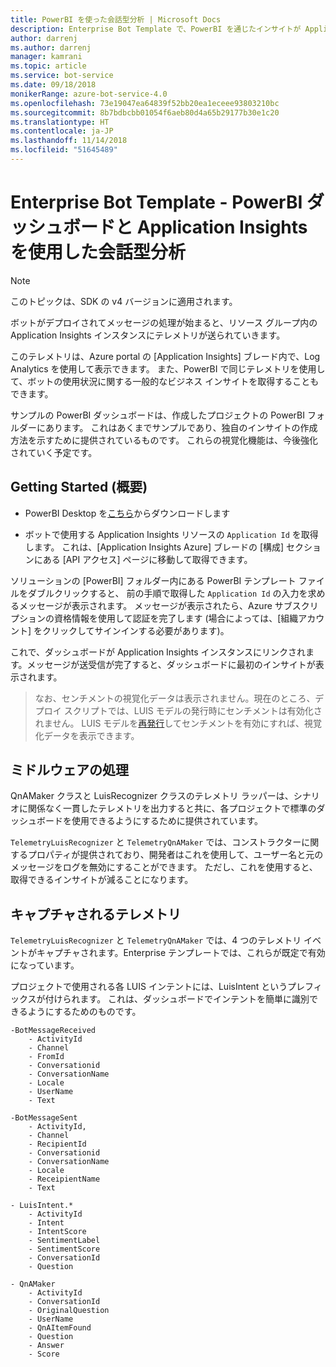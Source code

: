 ```yaml
---
title: PowerBI を使った会話型分析 | Microsoft Docs
description: Enterprise Bot Template で、PowerBI を通じたインサイトが Application Insights を使って有効化されるしくみついて説明します
author: darrenj
ms.author: darrenj
manager: kamrani
ms.topic: article
ms.service: bot-service
ms.date: 09/18/2018
monikerRange: azure-bot-service-4.0
ms.openlocfilehash: 73e19047ea64839f52bb20ea1eceee93803210bc
ms.sourcegitcommit: 8b7bdbcbb01054f6aeb80d4a65b29177b30e1c20
ms.translationtype: HT
ms.contentlocale: ja-JP
ms.lasthandoff: 11/14/2018
ms.locfileid: "51645489"
---
```

# <a name="enterprise-bot-template---conversational-analytics-using-powerbi-dashboard-and-application-insights"></a>Enterprise Bot Template - PowerBI ダッシュボードと Application Insights を使用した会話型分析

> [!NOTE]
> このトピックは、SDK の v4 バージョンに適用されます。 

ボットがデプロイされてメッセージの処理が始まると、リソース グループ内の Application Insights インスタンスにテレメトリが送られていきます。 

このテレメトリは、Azure portal の [Application Insights] ブレード内で、Log Analytics を使用して表示できます。 また、PowerBI で同じテレメトリを使用して、ボットの使用状況に関する一般的なビジネス インサイトを取得することもできます。

サンプルの PowerBI ダッシュボードは、作成したプロジェクトの PowerBI フォルダーにあります。 これはあくまでサンプルであり、独自のインサイトの作成方法を示すために提供されているものです。 これらの視覚化機能は、今後強化されていく予定です。 

## <a name="getting-started"></a>Getting Started (概要)

- PowerBI Desktop を[こちら](https://powerbi.microsoft.com/en-us/desktop/)からダウンロードします
 
- ボットで使用する Application Insights リソースの ```Application Id``` を取得します。 これは、[Application Insights Azure] ブレードの [構成] セクションにある [API アクセス] ページに移動して取得できます。

ソリューションの [PowerBI] フォルダー内にある PowerBI テンプレート ファイルをダブルクリックすると、 前の手順で取得した ```Application Id``` の入力を求めるメッセージが表示されます。 メッセージが表示されたら、Azure サブスクリプションの資格情報を使用して認証を完了します (場合によっては、[組織アカウント] をクリックしてサインインする必要があります)。

これで、ダッシュボードが Application Insights インスタンスにリンクされます。メッセージが送受信が完了すると、ダッシュボードに最初のインサイトが表示されます。

>なお、センチメントの視覚化データは表示されません。現在のところ、デプロイ スクリプトでは、LUIS モデルの発行時にセンチメントは有効化されません。 LUIS モデルを[再発行](https://docs.microsoft.com/en-us/azure/cognitive-services/luis/luis-how-to-publish-app)してセンチメントを有効にすれば、視覚化データを表示できます。

## <a name="middleware-processing"></a>ミドルウェアの処理

QnAMaker クラスと LuisRecognizer クラスのテレメトリ ラッパーは、シナリオに関係なく一貫したテレメトリを出力すると共に、各プロジェクトで標準のダッシュボードを使用できるようにするために提供されています。

```TelemetryLuisRecognizer``` と ```TelemetryQnAMaker``` では、コンストラクターに関するプロパティが提供されており、開発者はこれを使用して、ユーザー名と元のメッセージをログを無効にすることができます。 ただし、これを使用すると、取得できるインサイトが減ることになります。

## <a name="telemetry-captured"></a>キャプチャされるテレメトリ

```TelemetryLuisRecognizer``` と ```TelemetryQnAMaker``` では、4 つのテレメトリ イベントがキャプチャされます。Enterprise テンプレートでは、これらが既定で有効になっています。 

プロジェクトで使用される各 LUIS インテントには、LuisIntent というプレフィックスが付けられます。 これは、ダッシュボードでインテントを簡単に識別できるようにするためのものです。

```
-BotMessageReceived
    - ActivityId
    - Channel
    - FromId
    - Conversationid
    - ConversationName
    - Locale
    - UserName
    - Text
```
  
```
-BotMessageSent
    - ActivityId,
    - Channel
    - RecipientId
    - Conversationid
    - ConversationName
    - Locale
    - ReceipientName
    - Text
```

```
- LuisIntent.*
    - ActivityId
    - Intent
    - IntentScore
    - SentimentLabel
    - SentimentScore
    - ConversationId
    - Question
```

```
- QnAMaker
    - ActivityId
    - ConversationId
    - OriginalQuestion
    - UserName
    - QnAItemFound
    - Question
    - Answer
    - Score
```